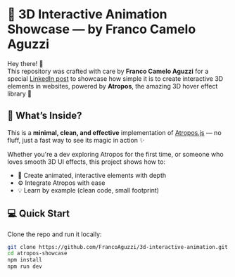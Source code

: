 # 🎯 3D Interactive Animation Showcase — by Franco Camelo Aguzzi

Hey there! 👋  
This repository was crafted with care by **Franco Camelo Aguzzi** for a special [LinkedIn post](https://www.linkedin.com/in/franco-from-crystal/) to showcase how simple it is to create interactive 3D elements in websites, powered by **Atropos**, the amazing 3D hover effect library 🚀

## 🧠 What’s Inside?

This is a **minimal, clean, and effective** implementation of [Atropos.js](https://atroposjs.com/) — no fluff, just a fast way to see its magic in action ✨

Whether you're a dev exploring Atropos for the first time, or someone who loves smooth 3D UI effects, this project shows how to:

- 🎨 Create animated, interactive elements with depth
- ⚙️ Integrate Atropos with ease
- 💡 Learn by example (clean code, small footprint)

## 💻 Quick Start

Clone the repo and run it locally:

```bash
git clone https://github.com/FrancoAguzzi/3d-interactive-animation.git
cd atropos-showcase
npm install
npm run dev
```
